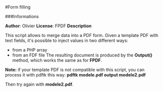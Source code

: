 #Form filling

###Informations

**Author**: Olivier
**License**: FPDF
**Description**

This script allows to merge data into a PDF form. Given a template PDF with text fields, it's possible to inject values in two different ways:
- from a PHP array
- from an FDF file
The resulting document is produced by the **Output()** method, which works the same as for **FPDF**.

**Note:** if your template PDF is not compatible with this script, you can process it with pdftk this way: __pdftk modele.pdf output modele2.pdf__

Then try again with __modele2.pdf__.